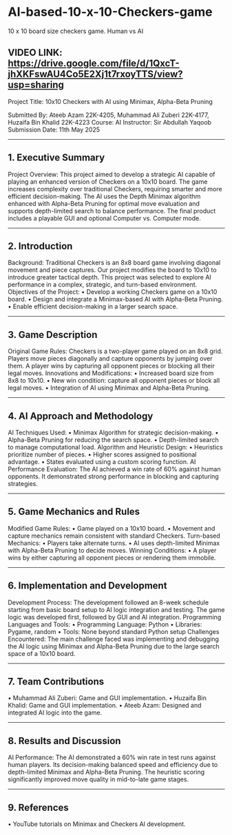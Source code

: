 # AI-based-10-x-10-Checkers-game
10 x 10 board size checkers game. Human vs AI 

## VIDEO LINK: https://drive.google.com/file/d/1QxcT-jhXKFswAU4Co5E2Xj1t7rxoyTTS/view?usp=sharing

Project Title: 10x10 Checkers with AI using Minimax, Alpha-Beta Pruning

Submitted By: Ateeb Azam 22K-4205, Muhammad Ali Zuberi 22K-4177, Huzaifa Bin Khalid 22K-4223
Course: AI
Instructor: Sir Abdullah Yaqoob
Submission Date: 11th May 2025
________________________________________
## 1. Executive Summary
Project Overview:
This project aimed to develop a strategic AI capable of playing an enhanced version of Checkers on a 10x10 board. The game increases complexity over traditional Checkers, requiring smarter and more efficient decision-making. The AI uses the Depth Minimax algorithm enhanced with Alpha-Beta Pruning for optimal move evaluation and supports depth-limited search to balance performance. The final product includes a playable GUI and optional Computer vs. Computer mode.
________________________________________
## 2. Introduction
Background:
Traditional Checkers is an 8x8 board game involving diagonal movement and piece captures. Our project modifies the board to 10x10 to introduce greater tactical depth. This project was selected to explore AI performance in a complex, strategic, and turn-based environment.
Objectives of the Project:
  •	Develop a working Checkers game on a 10x10 board.
  •	Design and integrate a Minimax-based AI with Alpha-Beta Pruning.
  •	Enable efficient decision-making in a larger search space.
________________________________________
## 3. Game Description
Original Game Rules:
Checkers is a two-player game played on an 8x8 grid. Players move pieces diagonally and capture opponents by jumping over them. A player wins by capturing all opponent pieces or blocking all their legal moves.
Innovations and Modifications:
  •	Increased board size from 8x8 to 10x10.
  •	New win condition: capture all opponent pieces or block all legal moves.
  •	Integration of AI using Minimax and Alpha-Beta Pruning.
________________________________________
## 4. AI Approach and Methodology
AI Techniques Used:
  •	Minimax Algorithm for strategic decision-making.
  •	Alpha-Beta Pruning for reducing the search space.
  •	Depth-limited search to manage computational load.
Algorithm and Heuristic Design:
  •	Heuristics prioritize number of pieces.
  •	Higher scores assigned to positional advantage.
  •	States evaluated using a custom scoring function.
AI Performance Evaluation:
The AI achieved a win rate of 60% against human opponents. It demonstrated strong performance in blocking and capturing strategies.
________________________________________
## 5. Game Mechanics and Rules
Modified Game Rules:
  •	Game played on a 10x10 board.
  •	Movement and capture mechanics remain consistent with standard Checkers.
Turn-based Mechanics:
  •	Players take alternate turns.
  •	AI uses depth-limited Minimax with Alpha-Beta Pruning to decide moves.
Winning Conditions:
  •	A player wins by either capturing all opponent pieces or rendering them immobile.
________________________________________
## 6. Implementation and Development
Development Process:
The development followed an 8-week schedule starting from basic board setup to AI logic integration and testing. The game logic was developed first, followed by GUI and AI integration.
Programming Languages and Tools:
  •	Programming Language: Python
  •	Libraries: Pygame, random
  •	Tools: None beyond standard Python setup
Challenges Encountered:
The main challenge faced was implementing and debugging the AI logic using Minimax and Alpha-Beta Pruning due to the large search space of a 10x10 board.
________________________________________
## 7. Team Contributions
  •	Muhammad Ali Zuberi: Game and GUI implementation.
  •	Huzaifa Bin Khalid: Game and GUI implementation.
  •	Ateeb Azam: Designed and integrated AI logic into the game.
________________________________________
## 8. Results and Discussion
AI Performance:
The AI demonstrated a 60% win rate in test runs against human players. Its decision-making balanced speed and efficiency due to depth-limited Minimax and Alpha-Beta Pruning. The heuristic scoring significantly improved move quality in mid-to-late game stages.
________________________________________
## 9. References
  •	YouTube tutorials on Minimax and Checkers AI development.

